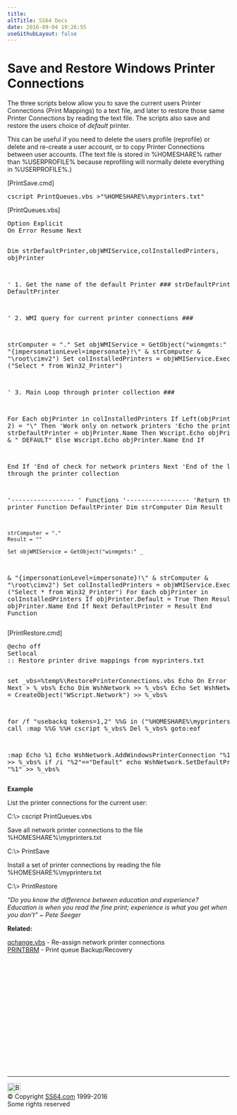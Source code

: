 ```yaml
---
title:
altTitle: SS64 Docs
date: 2016-09-04 19:26:55
useGithubLayout: false
---
```

<!-- #BeginLibraryItem "/Library/head_vbsyntax.lbi" --><!-- #EndLibraryItem --><h1>Save and Restore Windows Printer Connections </h1> 
<p>The three scripts below allow you to save the current users Printer Connections (Print Mappings) to a text file, and later to restore those same Printer Connections by reading the text file. The scripts also save and restore the users choice of <i>default</i> printer. </p>
<p>This can be useful if you need to delete the users profile (reprofile) or delete and re-create a user account, or  to copy Printer Connections between user accounts. (The text file is stored in %HOMESHARE% rather than %USERPROFILE% because reprofiling will normally delete everything in %USERPROFILE%.)</p>
<p>[PrintSave.cmd]</p>
<pre>cscript PrintQueues.vbs &gt;"%HOMESHARE%\myprinters.txt"</pre>
<p>[PrintQueues.vbs]</p>
<pre>Option Explicit
On Error Resume Next

Dim strDefaultPrinter,objWMIService,colInstalledPrinters, objPrinter

' 1. Get the name of the default Printer        ###
strDefaultPrinter = DefaultPrinter

' 2. WMI query for current printer connections  ###

strComputer = "."
Set objWMIService = GetObject("winmgmts:" _
&amp; "{impersonationLevel=impersonate}!\\" &amp; strComputer &amp; "\root\cimv2")
Set colInstalledPrinters = objWMIService.ExecQuery _
("Select * from Win32_Printer")

' 3. Main Loop through printer collection       ###

For Each objPrinter in colInstalledPrinters
   If Left(objPrinter.Name, 2) = "\\" Then 'Work only on network printers
      'Echo the printer name
      If strDefaultPrinter = objPrinter.Name Then
        Wscript.Echo objPrinter.Name &amp; " DEFAULT"
      Else Wscript.Echo objPrinter.Name
      End If

   End If 'End of check for network printers
Next 'End of the loop through the printer collection

'-----------------
' Functions
'-----------------
'Return the default printer
Function DefaultPrinter
    Dim strComputer
    Dim Result
    
    strComputer = "."
    Result = ""
    
    Set objWMIService = GetObject("winmgmts:" _
&amp; "{impersonationLevel=impersonate}!\\" &amp; strComputer &amp; "\root\cimv2")
    Set colInstalledPrinters = objWMIService.ExecQuery _
     ("Select * from Win32_Printer")
    For Each objPrinter in colInstalledPrinters
        If objPrinter.Default = True Then
         Result = objPrinter.Name
        End If
    Next
    DefaultPrinter = Result
End Function</pre>
<p>[PrintRestore.cmd]</p>
<pre>@echo off
Setlocal
:: Restore printer drive mappings from myprinters.txt

set _vbs=%temp%\RestorePrinterConnections.vbs
Echo On Error resume Next &gt; %_vbs%
Echo Dim WshNetwork &gt;&gt; %_vbs%
Echo Set WshNetwork = CreateObject("WScript.Network") &gt;&gt; %_vbs%

for /f "usebackq tokens=1,2" %%G in ("%HOMESHARE%\myprinters.txt") do call :map %%G %%H
cscript %_vbs%
Del %_vbs%
goto:eof

:map
Echo %1
Echo WshNetwork.AddWindowsPrinterConnection "%1" &gt;&gt; %_vbs%
if /i "%2"=="Default" echo WshNetwork.SetDefaultPrinter "%1" &gt;&gt; %_vbs%</pre>
<p><b>Example</b></p>
<p>List  the printer connections for the current user:</p>
<p><span class="code">C:\&gt; cscript PrintQueues.vbs</span></p>
<p>Save all network printer connections to the file %HOMESHARE%\myprinters.txt</p>
<p><span class="code">C:\&gt; PrintSave </span></p>
<p>Install a set of   printer connections by reading the file %HOMESHARE%\myprinters.txt</p>
<p class="code">C:\&gt; PrintRestore</p>
<p class="quote"><i>“Do you know the difference between education and experience? Education is when you read the fine print; experience is what you get when you don’t” ~ Pete Seeger</i></p>
<p><b>Related:</b></p>
<p><a href="syntax-qchange.html">qchange.vbs</a> - Re-assign network printer connections<br>
<a href="../nt/printbrm.html">PRINTBRM</a> - Print queue Backup/Recovery</p><!-- #BeginLibraryItem "/Library/foot_vb.lbi" --><p><script async="" src="//pagead2.googlesyndication.com/pagead/js/adsbygoogle.js"></script>
<!-- VB300 -->
<ins class="adsbygoogle" style="display:inline-block;width:300px;height:250px" data-ad-client="ca-pub-6140977852749469" data-ad-slot="1683739502"></ins>
<script>
(adsbygoogle = window.adsbygoogle || []).push({});
</script></p>
<hr>
<div id="bl" class="footer"><a href="#"><img src="../images/top.png" width="30" height="22" alt="Back to the Top"></a></div>
<div id="br" class="footer, tagline">© Copyright <a href="http://ss64.com/">SS64.com</a> 1999-2016<br>
Some rights reserved</div><!-- #EndLibraryItem -->

